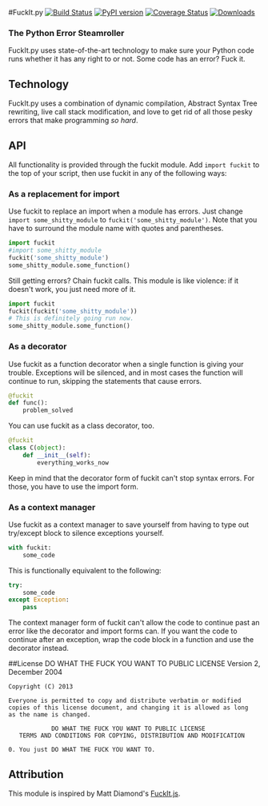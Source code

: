 #FuckIt.py
[![Build Status](https://travis-ci.org/ajalt/fuckitpy.png)](https://travis-ci.org/ajalt/fuckitpy)
[![PyPI version](https://badge.fury.io/py/fuckit.png)](http://badge.fury.io/py/fuckit)
[![Coverage Status](https://raw.github.com/gittip/shields.io/master/static/coveralls/coveralls_100.png)](https://coveralls.io/r/ajalt/fuckitpy?branch=master)
[![Downloads](https://pypip.in/d/nose/badge.png)](https://pypi.python.org/pypi/fuckit)

### The Python Error Steamroller
FuckIt.py uses state-of-the-art technology to make sure your Python code runs
whether it has any right to or not. Some code has an error? Fuck it.

## Technology
FuckIt.py uses a combination of dynamic compilation, Abstract Syntax Tree rewriting, live call stack modification, and love to get rid of all those pesky errors that make programming _so hard_.

## API
All functionality is provided through the fuckit module. Add `import fuckit` to the top of your script, then use fuckit in any of the following ways:
 
### As a replacement for import
Use fuckit to replace an import when a module has errors. 
Just change `import some_shitty_module` to `fuckit('some_shitty_module')`. Note that you have to surround the module name with quotes and parentheses. 

```python
import fuckit
#import some_shitty_module
fuckit('some_shitty_module')
some_shitty_module.some_function()
```

Still getting errors? Chain fuckit calls. This module is like violence: if it doesn't work, you just need more of it.

```python
import fuckit
fuckit(fuckit('some_shitty_module'))
# This is definitely going run now.
some_shitty_module.some_function()
```

### As a decorator
Use fuckit as a function decorator when a single function is giving your trouble. Exceptions will be silenced, and in most cases the function will continue to run, skipping the statements that cause errors.

```python
@fuckit
def func():
	problem_solved  
```

You can use fuckit as a class decorator, too.

```python
@fuckit
class C(object):
	def __init__(self):
		everything_works_now
```

Keep in mind that the decorator form of fuckit can't stop syntax errors. For those, you have to use the import form. 

### As a context manager
Use fuckit as a context manager to save yourself from having to type out try/except block to silence exceptions yourself.

```python
with fuckit:
    some_code
```

This is functionally equivalent to the following:

```python
try:
	some_code
except Exception:
	pass
```

The context manager form of fuckit can't allow the code to continue past an error like the decorator and import forms can. If you want the code to continue after an exception, wrap the code block in a function and use the decorator instead.



##License
                DO WHAT THE FUCK YOU WANT TO PUBLIC LICENSE
                       Version 2, December 2004

	Copyright (C) 2013
	
	Everyone is permitted to copy and distribute verbatim or modified
	copies of this license document, and changing it is allowed as long
	as the name is changed.

                DO WHAT THE FUCK YOU WANT TO PUBLIC LICENSE
       TERMS AND CONDITIONS FOR COPYING, DISTRIBUTION AND MODIFICATION

 	0. You just DO WHAT THE FUCK YOU WANT TO.
 
## Attribution

This module is inspired by Matt Diamond's [FuckIt.js](https://github.com/mattdiamond/fuckitjs).
